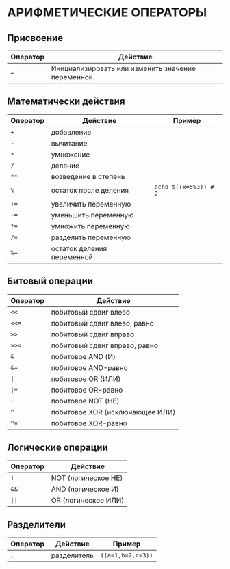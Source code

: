 
# АРИФМЕТИЧЕСКИЕ ОПЕРАТОРЫ

## Присвоение

| Оператор | Действие |
| --------- | ---------------- |
| `=`       | Инициализировать или изменить значение переменной.

## Математически действия

| Оператор | Действие | Пример |
| --------- | ---------------- | ------- |
| `+` | добавление
| `-` | вычитание
| `*` | умножение
| `/` | деление
| `**` | возведение в степень
| `%` | остаток после деления | `echo $((x=5%3)) # 2`
| `+=` | увеличить переменную
| `-=` | уменьшить переменную
| `*=` | умножить переменную
| `/=` | разделить переменную
| `%=` | остаток деления переменной

## Битовый операции

| Оператор | Действие |
| --------- | ---------------- |
| `<<` | побитовый сдвиг влево
| `<<=` | побитовый сдвиг влево, равно
| `>>` | побитовый сдвиг вправо
| `>>=` | побитовый сдвиг вправо, равно
| `&` | побитовое AND (И)
| `&=` | побитовое AND-равно
| `\|` | побитовое OR (ИЛИ)
| `\|=` | побитовое OR-равно
| `~` | побитовое NOT (НЕ)
| `^` | побитовое XOR (исключающее ИЛИ)
| `^=` | побитовое XOR-равно

## Логические операции

| Оператор | Действие |
| --------- | ---------------- |
| `!` | NOT (логическое НЕ)
| `&&` | AND (логическое И)
| `\|\|` | OR (логическое ИЛИ)

## Разделители

| Оператор | Действие | Пример |
| --------- | ---------------- | ------- |
| `,` | разделитель | `((a=1,b=2,c=3))`


<!-- CHAPTER END -->

